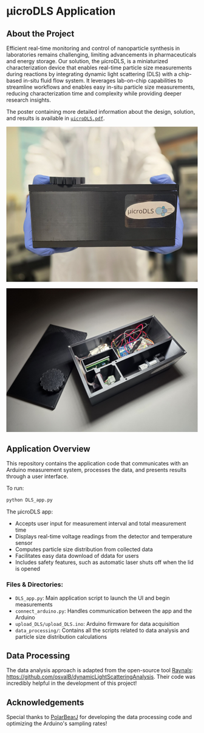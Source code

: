 # μicroDLS Application

## About the Project
Efficient real-time monitoring and control of nanoparticle synthesis in laboratories remains challenging, limiting advancements in pharmaceuticals and energy storage. Our solution, the µicroDLS, is a miniaturized characterization device that enables real-time particle size measurements during reactions by integrating dynamic light scattering (DLS) with a chip-based in-situ fluid flow system. It leverages lab-on-chip capabilities to streamline workflows and enables easy in-situ particle size measurements, reducing characterization time and complexity while providing deeper research insights.

The poster containing more detailed information about the design, solution, and results is available in [`µicroDLS.pdf`](./µicroDLS.pdf).


![µicroDLS Front View](./images/device_front.png)

![µicroDLS Interior](./images/device_inside.jpg)

## Application Overview
This repository contains the application code that communicates with an Arduino  measurement system, processes the data, and presents results through a user interface.

To run: 
```bash
python DLS_app.py
```

The µicroDLS app:
- Accepts user input for measurement interval and total measurement time
- Displays real-time voltage readings from the detector and temperature sensor
- Computes particle size distribution from collected data
- Facilitates easy data download of ddata for users
- Includes safety features, such as automatic laser shuts off when the lid is opened

### Files & Directories:
- `DLS_app.py`: Main application script to launch the UI and begin measurements  
- `connect_arduino.py`: Handles communication between the app and the Arduino  
- `upload_DLS/upload_DLS.ino`: Arduino firmware for data acquisition  
- `data_processing/`: Contains all the scripts related to data analysis and particle size distribution calculations  


## Data Processing
The data analysis approach is adapted from the open-source tool [Raynals](https://spc.embl-hamburg.de/app/raynals): https://github.com/osvalB/dynamicLightScatteringAnalysis. Their code was incredibly helpful in the development of this project!


## Acknowledgements
Special thanks to [PolarBearJ](https://github.com/PolarBearJ) for developing the data processing code and optimizing the Arduino's sampling rates!